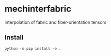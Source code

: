 # mechinterfabric

Interpolation of fabric and fiber-orientation tensors

## Install

```
python -m pip install -e .
```
